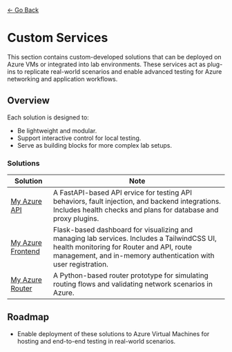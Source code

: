 [<- Go Back](../README.md)

# Custom Services
This section contains custom-developed solutions that can be deployed on Azure VMs or integrated into lab environments. These services act as plug-ins to replicate real-world scenarios and enable advanced testing for Azure networking and application workflows.

## Overview
Each solution is designed to:
- Be lightweight and modular.
- Support interactive control for local testing.
- Serve as building blocks for more complex lab setups.

### Solutions 

| Solution | Note | 
| --- | --- |
| [My Azure API](./my-azure-api/.my-azure-api.md) | A FastAPI-based API ervice for testing API behaviors, fault injection, and backend integrations. Includes health checks and plans for database and proxy plugins. |
| [My Azure Frontend](./my-azure-frontend/.my-azure-frontend.md) |  Flask-based dashboard for visualizing and managing lab services. Includes a TailwindCSS UI, health monitoring for Router and API, route management, and in-memory authentication with user registration. |
| [My Azure Router](./my-azure-router/.my-azure-router.md) | A Python-based router prototype for simulating routing flows and validating network scenarios in Azure. |

## Roadmap 
- Enable deployment of these solutions to Azure Virtual Machines for hosting and end-to-end testing in real-world scenarios.